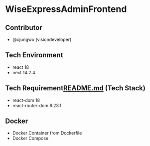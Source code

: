 # WiseExpressAdminFrontend

## Contributor
- @cjungwo (visiondeveloper)

## Tech Environment
- react 18
- next 14.2.4


## Tech Requirement[README.md](README.md) (Tech Stack)
- react-dom 18
- react-router-dom 6.23.1

## Docker
- Docker Container from Dockerfile
- Docker Compose
